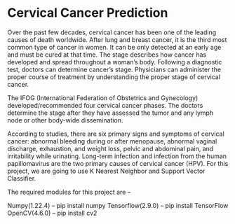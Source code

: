 # Cervical Cancer Prediction
Over the past few decades, cervical cancer has been one of the leading causes of death worldwide. After lung and breast cancer, it is the third most common type of cancer in women. It can be only detected at an early age and must be cured at that time. The stage describes how cancer has developed and spread throughout a woman’s body. Following a diagnostic test, doctors can determine cancer’s stage. Physicians can administer the proper course of treatment by understanding the proper stage of cervical cancer.

The IFOG (International Federation of Obstetrics and Gynecology) developed/recommended four cervical cancer phases. The doctors determine the stage after they have assessed the tumor and any lymph node or other body-wide dissemination.

According to studies, there are six primary signs and symptoms of cervical cancer: abnormal bleeding during or after menopause, abnormal vaginal discharge, exhaustion, and weight loss, pelvic and abdominal pain, and irritability while urinating. Long-term infection and infection from the human papillomavirus are the two primary causes of cervical cancer (HPV). For this project, we are going to use K Nearest Neighbor and Support Vector Classifier.

The required modules for this project are –

Numpy(1.22.4) – pip install numpy
Tensorflow(2.9.0) – pip install TensorFlow
OpenCV(4.6.0) – pip install cv2
